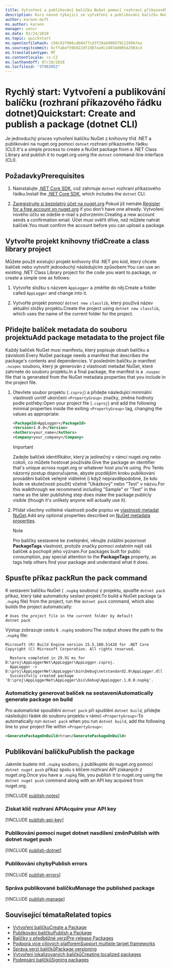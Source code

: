 ```yaml
---
title: Vytvoření a publikování balíčku NuGet pomocí rozhraní příkazového řádku dotnet
description: Kurz návod týkající se vytváření a publikování balíčku NuGet pomocí .NET Core CLI, dotnet.
author: karann-msft
ms.author: karann
manager: unnir
ms.date: 01/24/2018
ms.topic: quickstart
ms.openlocfilehash: c50c92f966cd68477cd3f29ab99857911299b7ea
ms.sourcegitcommit: 6cffa6ef59b922df2d87aa9c24034d00542983cd
ms.translationtype: MT
ms.contentlocale: cs-CZ
ms.lasthandoff: 07/10/2018
ms.locfileid: "37963052"
---
```

# <a name="quickstart-create-and-publish-a-package-dotnet-cli"></a><span data-ttu-id="e028c-103">Rychlý start: Vytvoření a publikování balíčku (rozhraní příkazového řádku dotnet)</span><span class="sxs-lookup"><span data-stu-id="e028c-103">Quickstart: Create and publish a package (dotnet CLI)</span></span>

<span data-ttu-id="e028c-104">Je jednoduchý proces vytvoření balíčku NuGet z knihovny tříd .NET a publikování na nuget.org pomocí `dotnet` rozhraní příkazového řádku (CLI).</span><span class="sxs-lookup"><span data-stu-id="e028c-104">It's a simple process to create a NuGet package from a .NET Class Library and publish it to nuget.org using the `dotnet` command-line interface (CLI).</span></span>

## <a name="prerequisites"></a><span data-ttu-id="e028c-105">Požadavky</span><span class="sxs-lookup"><span data-stu-id="e028c-105">Prerequisites</span></span>

1. <span data-ttu-id="e028c-106">Nainstalujte [.NET Core SDK](https://www.microsoft.com/net/download/), což zahrnuje `dotnet` rozhraní příkazového řádku.</span><span class="sxs-lookup"><span data-stu-id="e028c-106">Install the [.NET Core SDK](https://www.microsoft.com/net/download/), which includes the `dotnet` CLI.</span></span>

1. <span data-ttu-id="e028c-107">[Zaregistrujte si bezplatný účet na nuget.org](https://www.nuget.org/users/account/LogOn?returnUrl=%2F) Pokud již nemáte.</span><span class="sxs-lookup"><span data-stu-id="e028c-107">[Register for a free account on nuget.org](https://www.nuget.org/users/account/LogOn?returnUrl=%2F) if you don't have one already.</span></span> <span data-ttu-id="e028c-108">Vytvoření nového účtu se odešle e-mail s potvrzením.</span><span class="sxs-lookup"><span data-stu-id="e028c-108">Creating a new account sends a confirmation email.</span></span> <span data-ttu-id="e028c-109">Účet musí ověřit dříve, než můžete nahrát balíček.</span><span class="sxs-lookup"><span data-stu-id="e028c-109">You must confirm the account before you can upload a package.</span></span>

## <a name="create-a-class-library-project"></a><span data-ttu-id="e028c-110">Vytvořte projekt knihovny tříd</span><span class="sxs-lookup"><span data-stu-id="e028c-110">Create a class library project</span></span>

<span data-ttu-id="e028c-111">Můžete použít existující projekt knihovny tříd .NET pro kód, který chcete balíček nebo vytvořit jednoduchý následujícím způsobem:</span><span class="sxs-lookup"><span data-stu-id="e028c-111">You can use an existing .NET Class Library project for the code you want to package, or create a simple one as follows:</span></span>

1. <span data-ttu-id="e028c-112">Vytvořte složku s názvem `AppLogger` a změňte do něj.</span><span class="sxs-lookup"><span data-stu-id="e028c-112">Create a folder called `AppLogger` and change into it.</span></span>

1. <span data-ttu-id="e028c-113">Vytvořte projekt pomocí `dotnet new classlib`, který používá název aktuální složky projektu.</span><span class="sxs-lookup"><span data-stu-id="e028c-113">Create the project using `dotnet new classlib`, which uses the name of the current folder for the project.</span></span>

## <a name="add-package-metadata-to-the-project-file"></a><span data-ttu-id="e028c-114">Přidejte balíček metadata do souboru projektu</span><span class="sxs-lookup"><span data-stu-id="e028c-114">Add package metadata to the project file</span></span>

<span data-ttu-id="e028c-115">Každý balíček NuGet musí manifestu, který popisuje obsah balíčku a závislosti.</span><span class="sxs-lookup"><span data-stu-id="e028c-115">Every NuGet package needs a manifest that describes the package's contents and dependencies.</span></span> <span data-ttu-id="e028c-116">V posledním balíčku je manifest `.nuspec` souboru, který je generován z vlastnosti metadat NuGet, které zahrnete do souboru projektu.</span><span class="sxs-lookup"><span data-stu-id="e028c-116">In a final package, the manifest is a `.nuspec` file that is generated from the NuGet metadata properties that you include in the project file.</span></span>

1. <span data-ttu-id="e028c-117">Otevřete soubor projektu (`.csproj`) a přidejte následující minimální vlastnosti uvnitř ukončení `<PropertyGroup>` značky, změna hodnoty podle potřeby:</span><span class="sxs-lookup"><span data-stu-id="e028c-117">Open your project file (`.csproj`) and add the following minimal properties inside the exiting `<PropertyGroup>` tag, changing the values as appropriate:</span></span>

    ```xml
    <PackageId>AppLogger</PackageId>
    <Version>1.0.0</Version>
    <Authors>your_name</Authors>
    <Company>your_company</Company>
    ```

    > [!Important]
    > <span data-ttu-id="e028c-118">Zadejte balíček identifikátor, který je jedinečný v rámci nuget.org nebo cokoli, co můžete hostovat používáte.</span><span class="sxs-lookup"><span data-stu-id="e028c-118">Give the package an identifier that's unique across nuget.org or whatever host you're using.</span></span> <span data-ttu-id="e028c-119">Pro Tento názorný postup doporučujeme, abyste pozdějším kroku publikování provádění balíček veřejně viditelné (i když nepravděpodobné, že kdo bude ve skutečnosti použít) včetně "Ukázkový" nebo "Test" v názvu.</span><span class="sxs-lookup"><span data-stu-id="e028c-119">For this walkthrough we recommend including "Sample" or "Test" in the name as the later publishing step does make the package publicly visible (though it's unlikely anyone will actually use it).</span></span>

1. <span data-ttu-id="e028c-120">Přidat všechny volitelné vlastnosti podle popisu ve [vlastnosti metadat NuGet](/dotnet/core/tools/csproj#nuget-metadata-properties).</span><span class="sxs-lookup"><span data-stu-id="e028c-120">Add any optional properties described on [NuGet metadata properties](/dotnet/core/tools/csproj#nuget-metadata-properties).</span></span>

    > [!Note]
    > <span data-ttu-id="e028c-121">Pro balíčky sestavené ke zveřejnění, věnujte zvláštní pozornost **PackageTags** vlastnost, protože značky pomoci ostatním najít váš balíček a pochopit jeho význam.</span><span class="sxs-lookup"><span data-stu-id="e028c-121">For packages built for public consumption, pay special attention to the **PackageTags** property, as tags help others find your package and understand what it does.</span></span>

## <a name="run-the-pack-command"></a><span data-ttu-id="e028c-122">Spusťte příkaz pack</span><span class="sxs-lookup"><span data-stu-id="e028c-122">Run the pack command</span></span>

<span data-ttu-id="e028c-123">K sestavení balíčku NuGet ( `.nupkg` souboru) z projektu, spusťte `dotnet pack` příkaz, který také automaticky sestaví projekt:</span><span class="sxs-lookup"><span data-stu-id="e028c-123">To build a NuGet package (a `.nupkg` file) from the project, run the `dotnet pack` command, which also builds the project automatically:</span></span>

```cli
# Uses the project file in the current folder by default
dotnet pack
```

<span data-ttu-id="e028c-124">Výstup zobrazuje cestu k `.nupkg` souboru:</span><span class="sxs-lookup"><span data-stu-id="e028c-124">The output shows the path to the `.nupkg` file:</span></span>

```output
Microsoft (R) Build Engine version 15.5.180.51428 for .NET Core
Copyright (C) Microsoft Corporation. All rights reserved.

  Restore completed in 29.91 ms for D:\proj\AppLoggerNet\AppLogger\AppLogger.csproj.
  AppLogger -> D:\proj\AppLoggerNet\AppLogger\bin\Debug\netstandard2.0\AppLogger.dll
  Successfully created package 'D:\proj\AppLoggerNet\AppLogger\bin\Debug\AppLogger.1.0.0.nupkg'.
```

### <a name="automatically-generate-package-on-build"></a><span data-ttu-id="e028c-125">Automaticky generovat balíček na sestavení</span><span class="sxs-lookup"><span data-stu-id="e028c-125">Automatically generate package on build</span></span>

<span data-ttu-id="e028c-126">Pro automatické spouštění `dotnet pack` při spuštění `dotnet build`, přidejte následující řádek do souboru projektu v rámci `<PropertyGroup>`:</span><span class="sxs-lookup"><span data-stu-id="e028c-126">To automatically run `dotnet pack` when you run `dotnet build`, add the following line to your project file within `<PropertyGroup>`:</span></span>

```xml
<GeneratePackageOnBuild>true</GeneratePackageOnBuild>
```

## <a name="publish-the-package"></a><span data-ttu-id="e028c-127">Publikování balíčku</span><span class="sxs-lookup"><span data-stu-id="e028c-127">Publish the package</span></span>

<span data-ttu-id="e028c-128">Jakmile budete mít `.nupkg` souboru, ji publikujete do nuget.org pomocí `dotnet nuget push` příkaz spolu s klíčem rozhraní API získaných z nuget.org.</span><span class="sxs-lookup"><span data-stu-id="e028c-128">Once you have a `.nupkg` file, you publish it to nuget.org using the `dotnet nuget push` command along with an API key acquired from nuget.org.</span></span>

[!INCLUDE [publish-notes](includes/publish-notes.md)]

### <a name="acquire-your-api-key"></a><span data-ttu-id="e028c-129">Získat klíč rozhraní API</span><span class="sxs-lookup"><span data-stu-id="e028c-129">Acquire your API key</span></span>

[!INCLUDE [publish-api-key](includes/publish-api-key.md)]

### <a name="publish-with-dotnet-nuget-push"></a><span data-ttu-id="e028c-130">Publikování pomocí nuget dotnet nasdílení změn</span><span class="sxs-lookup"><span data-stu-id="e028c-130">Publish with dotnet nuget push</span></span>

[!INCLUDE [publish-dotnet](includes/publish-dotnet.md)]

### <a name="publish-errors"></a><span data-ttu-id="e028c-131">Publikování chyby</span><span class="sxs-lookup"><span data-stu-id="e028c-131">Publish errors</span></span>

[!INCLUDE [publish-errors](includes/publish-errors.md)]

### <a name="manage-the-published-package"></a><span data-ttu-id="e028c-132">Správa publikované balíčku</span><span class="sxs-lookup"><span data-stu-id="e028c-132">Manage the published package</span></span>

[!INCLUDE [publish-manage](includes/publish-manage.md)]

## <a name="related-topics"></a><span data-ttu-id="e028c-133">Související témata</span><span class="sxs-lookup"><span data-stu-id="e028c-133">Related topics</span></span>

- [<span data-ttu-id="e028c-134">Vytvoření balíčku</span><span class="sxs-lookup"><span data-stu-id="e028c-134">Create a Package</span></span>](../create-packages/creating-a-package.md)
- [<span data-ttu-id="e028c-135">Publikování balíčku</span><span class="sxs-lookup"><span data-stu-id="e028c-135">Publish a Package</span></span>](../create-packages/publish-a-package.md)
- [<span data-ttu-id="e028c-136">Balíčky v předběžné verzi</span><span class="sxs-lookup"><span data-stu-id="e028c-136">Pre-release Packages</span></span>](../create-packages/Prerelease-Packages.md)
- [<span data-ttu-id="e028c-137">Podpora více cílových platforem</span><span class="sxs-lookup"><span data-stu-id="e028c-137">Support multiple target frameworks</span></span>](../create-packages/supporting-multiple-target-frameworks.md)
- [<span data-ttu-id="e028c-138">Správa verzí balíčků</span><span class="sxs-lookup"><span data-stu-id="e028c-138">Package versioning</span></span>](../reference/package-versioning.md)
- [<span data-ttu-id="e028c-139">Vytvoření lokalizovaných balíčků</span><span class="sxs-lookup"><span data-stu-id="e028c-139">Creating localized packages</span></span>](../create-packages/creating-localized-packages.md)
- [<span data-ttu-id="e028c-140">Podepsání balíčků</span><span class="sxs-lookup"><span data-stu-id="e028c-140">Signing packages</span></span>](../create-packages/Sign-a-package.md)
